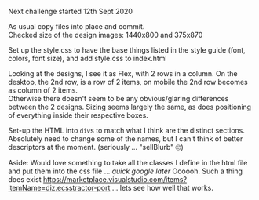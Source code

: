 Next challenge started 12th Sept 2020

As usual copy files into place and commit.  
Checked size of the design images: 1440x800 and 375x870  

Set up the style.css to have the base things listed in the style guide (font, colors, font size), and add style.css to index.html

Looking at the designs, I see it as Flex, with 2 rows in a column. On the desktop, the 2nd row, is a row of 2 items, on mobile the 2nd row becomes as column of 2 items.  
Otherwise there doesn't seem to be any obvious/glaring differences between the 2 designs. Sizing seems largely the same, as does positioning of everything inside their respective boxes.

Set-up the HTML into `div`s to match what I think are the distinct sections. Absolutely need to change some of the names, but I can't think of better descriptors at the moment. (seriously ... "sellBlurb" 🙄)

Aside: Would love something to take all the classes I define in the html file and put them into the css file ... *quick google later* Oooooh. Such a thing does exist https://marketplace.visualstudio.com/items?itemName=diz.ecsstractor-port ... lets see how well that works.

